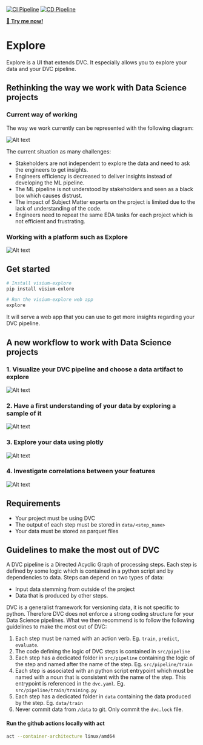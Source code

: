 [![CI Pipeline](https://github.com/VisiumCH/explore/actions/workflows/ci.yaml/badge.svg)](https://github.com/VisiumCH/explore/actions/workflows/ci.yaml)
[![CD Pipeline](https://github.com/VisiumCH/explore/actions/workflows/cd.yaml/badge.svg)](https://github.com/VisiumCH/explore/actions/workflows/cd.yaml)

[**🙋 Try me now!**](https://explore-prod-fphrwk2sea-oa.a.run.app)


# Explore

Explore is a UI that extends DVC. It especially allows you to explore your data and your DVC pipeline.

## Rethinking the way we work with Data Science projects

### Current way of working

The way we work currently can be represented with the following diagram:

![Alt text](images/workflow_before_platform.png)

The current situation as many challenges:

- Stakeholders are not independent to explore the data and need to ask the engineers to get insights.
- Engineers efficiency is decreased to deliver insights instead of developing the ML pipeline.
- The ML pipeline is not understood by stakeholders and seen as a black box which causes distrust.
- The impact of Subject Matter experts on the project is limited due to the lack of understanding of the code.
- Engineers need to repeat the same EDA tasks for each project which is not efficient and frustrating.

### Working with a platform such as Explore

![Alt text](images/workflow_with_platform.png)

## Get started

```bash
# Install visium-explore
pip install visium-exlore

# Run the visium-explore web app
explore
```

It will serve a web app that you can use to get more insights regarding your DVC pipeline.

## A new workflow to work with Data Science projects

### 1. Visualize your DVC pipeline and choose a data artifact to explore

![Alt text](images/data_selection.png)


### 2. Have a first understanding of your data by exploring a sample of it

![Alt text](images/data_sample.png)

### 3. Explore your data using plotly

![Alt text](images/plots.png)

### 4. Investigate correlations between your features

![Alt text](images/correlations.png)

## Requirements

- Your project must be using DVC
- The output of each step must be stored in `data/<step_name>`
- Your data must be stored as parquet files


## Guidelines to make the most out of DVC

A DVC pipeline is a Directed Acyclic Graph of processing steps. Each step is defined by some logic which is contained in a python script and by dependencies to data. Steps can depend on two types of data:
- Input data stemming from outside of the project
- Data that is produced by other steps. 

DVC is a generalist framework for versioning data, it is not specific to python. Therefore DVC does not enforce a strong coding structure for your Data Science pipelines. What we then recommend is to follow the following guidelines to make the most out of DVC:


1. Each step must be named with an action verb. Eg. `train`, `predict`, `evaluate`.
2. The code defining the logic of DVC steps is contained in `src/pipeline`
3. Each step has a dedicated folder in `src/pipeline` containing the logic of the step and named after the name of the step. Eg. `src/pipeline/train`
4. Each step is associated with an python script entrypoint which must be named with a noun that is consistent with the name of the step. This entrypoint is referenced in the `dvc.yaml`. Eg. `src/pipeline/train/training.py`
5. Each step has a dedicated folder in `data` containing the data produced by the step. Eg. `data/train`
6. Never commit data from `/data` to git. Only commit the `dvc.lock` file.

#### Run the github actions locally with act

```bash
act --container-architecture linux/amd64
```